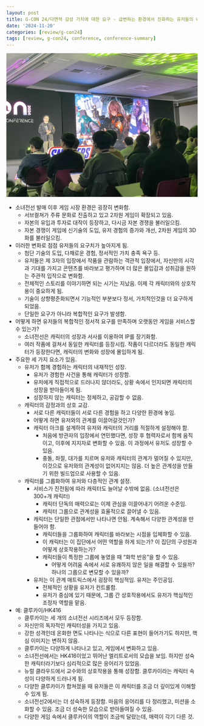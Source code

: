 ```yaml
---
layout: post
title: G-CON 24/다면적 감성 가치에 대한 요구 - 급변하는 환경에서 진화하는 유저들의 니즈 충족하기
date: '2024-11-20'
categories: [review/g-con24]
tags: [review, g-con24, conference, conference-summary]
---
```


![](/static/posts/2024-11-20-gcon24-sunborn-girlsfrontline/IMG_9435.jpg)  

- 소녀전선 발매 이후 게임 시장 환경은 굉장히 변화함.
    - 서브컬쳐가 주류 문화로 진출하고 있고 2차원 게임이 확장되고 있음.
    - 자본의 유입과 투자로 대작이 등장하고, 다시금 자본 경쟁을 불러일으킴.
    - 자본 경쟁이 게임에 신기술의 도입, 유저 경험의 증가와 개선, 2차원 게임의 3D화를 불러일으킴.
- 이러한 변화로 점점 유저들의 요구치가 높아지게 됨.
    - 첨단 기술의 도입, 다채로운 경험, 정서적인 가치 충족 욕구 등.
    - 유저들은 제 3자의 입장에서 작품을 관람하는 객관적 입장에서, 자신만의 시각과 기대를 가지고 콘텐츠를 바라보고 평가하며 더 많은 몰입감과 성취감을 원하는 주관적 입작으로 변화함.
    - 전체적인 스토리를 이야기하면 되는 시기는 지났음. 이제 각 캐릭터와의 상호작용이 중요하게 됨.
    - 기술이 상향평준화되면서 기능적인 부분보다 정서, 가치적인것을 더 요구하게 되었음.
    - 단일한 요구가 아니라 복합적인 요구가 발생함.
- 어떻게 하면 유저들의 복합적인 정서적 요구를 만족하며 오랫동안 게임을 서비스할 수 있는가?
    - 소녀전선은 캐릭터의 성장과 서사를 이용하여 IP를 장기화함.
    - 여러 작품에 걸쳐서 동일한 캐릭터를 등장시킴. 작품이 다르더라도 동일한 캐릭터가 등장한다면, 캐릭터의 변화와 성장에 몰입하게 됨.
- 주요한 세 가지 요소가 있음.
    - 유저가 함께 경험하는 캐릭터의 내재적인 성장.
        - 유저가 경험한 사건을 통해 캐릭터가 성장함.
        - 유저에게 직접적으로 드러나지 않더라도, 상황 속에서 인지되면 캐릭터의 성장을 받아들이게 됨.
        - 성장하지 않는 캐릭터는 정체하고, 공감할 수 없음.
    - 캐릭터의 감정과의 상호 교감.
        - 서로 다른 캐릭터들이 서로 다른 경험을 하고 다양한 환경에 놓임.
        - 어떻게 하면 유저와의 관계를 이끌어갈것인가?
        - 캐릭터 아크를 설계하여 유저와 캐릭터의 거리를 적절하게 설정해야 함.
            - 처음에 방관자의 입장에서 연민했다면, 성장 후 협력자로서 함께 움직이고, 이후에 지지자로 변화할 수 있음. 이 과정에서 유저도 성장할 수 있음.
            - 충돌, 좌절, 대가를 치르며 유저와 캐릭터의 관계가 멀어질 수 있지만, 이것으로 유저와의 관계성이 없어지지는 않음. 더 높은 관계성을 만들기 위한 빌드업으로 사용할 수 있음.
    - 캐릭터를 그룹화하여 유저와 다층적인 관계 설정.
        - 서비스가 진전됨에 따라 캐릭터도 늘어날 수밖에 없음. (소녀전선은 300+개 캐릭터)
            - 캐릭터 단독의 매력으로는 이제 관심을 이끌어내기 어려운 수준임.
            - 캐릭터 그룹으로 관계성을 효율적으로 끌어낼 수 있음.
        - 캐릭터는 단일한 관점에서만 나타나면 안됨. 계속해서 다양한 관계성을 만들어야 함.
            - 캐릭터들을 그룹화하여 캐릭터를 바라보는 시점을 입체화할 수 있음.
            - 이 캐릭터는 이 집단에서 어떤 역할을 하게 되는가? 이 집단의 구성원과 어떻게 상호작용하는가?
            - 캐릭터들이 특정한 그룹에 놓였을 때 “화학 반응”을 할 수 있음.
                - 어떻게 어려움 속에서 서로 유쾌하지 않은 일을 해결할 수 있을까? 하나의 그룹으로 변모할 수 있을까?
        - 유저는 이 관계 매트릭스에서 굉장히 핵심적임. 유저는 주인공임.
            - 전체적인 상황을 유저가 컨트롤함.
            - 유저가 중심에 있기 때문에, 그룹 간 상호작용에서도 유저가 핵심적인 조정자 역할을 맡음.
- 예: 클루카이/HK416
    - 클루카이는 세 개의 소녀전선 시리즈에서 모두 등장함.
    - 자신만의 독자적인 캐릭터성을 가지고 있음.
    - 강한 성격인데 온화한 면도 나타나는 식으로 다른 표현이 들어가기도 하지만, 핵심 이미지는 변하지 않음.
    - 클루카이는 다양하게 나타나고 있고, 게임에서 변화하고 있음.
    - 소녀전선에서는 HK416이었고 뛰어난 엘리트로서의 모습을 보임. 하지만 성숙한 캐릭터라기보다 심리적으로 많은 응어리가 있었음.
    - 뉴럴 클라우드에서 교수와의 상호작용을 통해 성장함. 클루카이라는 캐릭터 속성이 다양하게 드러나게 됨.
    - 다양한 클루카이가 합쳐졌을 때 유저들은 이 캐릭터를 조금 더 깊이있게 이해할 수 있게 됨.
    - 소녀전선2에서는 더 성숙하게 등장함. 마음의 응어리를 다 정리했고, 미션을 소화할 수 있음. 조금 더 성숙한 모습으로 받아들여질 수 있음.
    - 다양한 게임 속에서 클루카이의 역할이 조금씩 달랐는데, 매력이 각기 다른 것.
